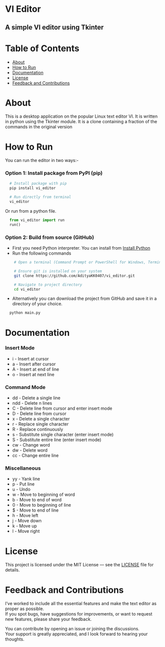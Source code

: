 # VI Editor

## A simple VI editor using Tkinter

# Table of Contents

- [About](#about)
- [How to Run](#how-to-run)
- [Documentation](#documentation)
- [License](#license)
- [Feedback and Contributions](#feedback-and-contributions)

# About

This is a desktop application on the popular Linux text editor VI.
It is written in python using the Tkinter module. It is a clone containing a fraction of the commands in the original version

# How to Run

You can run the editor in two ways:-

### Option 1: Install package from PyPI (pip)

```bash
  # Install package with pip
  pip install vi_editor
  
  # Run directly from terminal
  vi_editor
```
Or run from a python file.
```python
  from vi_editor import run
  run()
```

### Option 2: Build from source (GitHub)

- First you need Python interpreter. You can install from [Install Python](https://www.python.org/downloads/)
- Run the following commands

```bash
    # Open a terminal (Command Prompt or PowerShell for Windows, Terminal for macOS or Linux)

    # Ensure git is installed on your system
    git clone https://github.com/AdityaKK0407/vi_editor.git

    # Navigate to project directory
    cd vi_editor
```

- Alternatively you can download the project from GitHub and save it in a directory of your choice.

```bash
  python main.py
```

# Documentation

### Insert Mode

- i - Insert at cursor
- a - Insert after cursor
- A - Insert at end of line
- o - Insert at next line

### Command Mode

- dd - Delete a single line
- ndd - Delete n lines
- C - Delete line from cursor and enter insert mode
- D - Delete line from cursor
- x - Delete a single character
- r - Replace single character
- R - Replace continuously
- s - Substitute single character (enter insert mode)
- S - Substitute entire line (enter insert mode)
- cw - Change word
- dw - Delete word
- cc - Change entire line

### Miscellaneous

- yy - Yank line
- p - Put line
- u - Undo
- w - Move to beginning of word
- b - Move to end of word
- 0 - Move to beginning of line
- $ - Move to end of line
- h - Move left
- j - Move down
- k - Move up
- l - Move right

# License

This project is licensed under the MIT License — see the [LICENSE](LICENSE) file for details.

# Feedback and Contributions

I’ve worked to include all the essential features and make the text editor as proper as possible.  
If you spot bugs, have suggestions for improvements, or want to request new features, please share your feedback.

You can contribute by opening an issue or joining the discussions.  
Your support is greatly appreciated, and I look forward to hearing your thoughts.